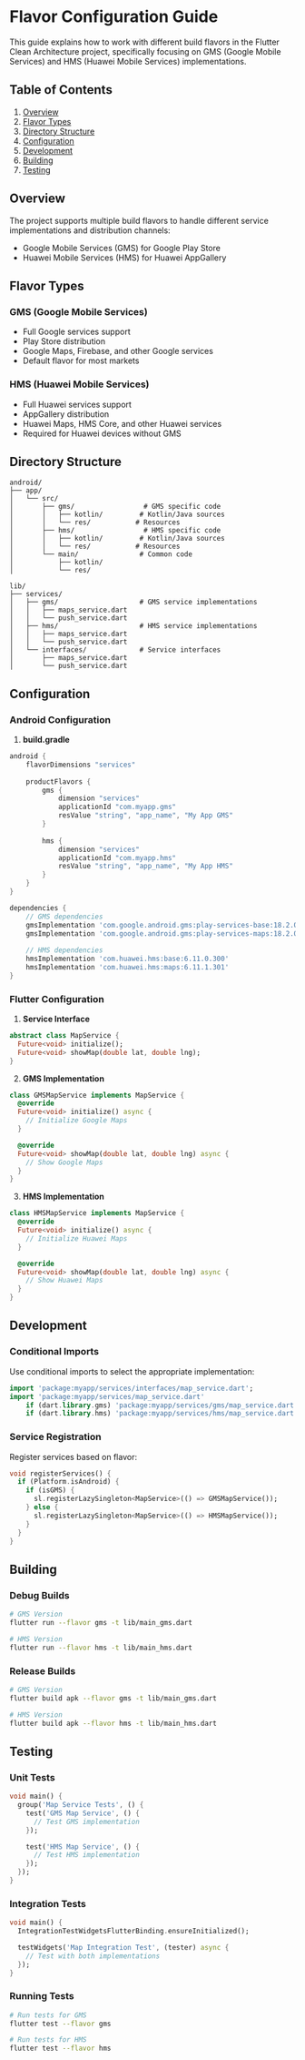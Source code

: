 # Flavor Configuration Guide

This guide explains how to work with different build flavors in the Flutter Clean Architecture project, specifically focusing on GMS (Google Mobile Services) and HMS (Huawei Mobile Services) implementations.

## Table of Contents
1. [Overview](#overview)
2. [Flavor Types](#flavor-types)
3. [Directory Structure](#directory-structure)
4. [Configuration](#configuration)
5. [Development](#development)
6. [Building](#building)
7. [Testing](#testing)

## Overview

The project supports multiple build flavors to handle different service implementations and distribution channels:
- Google Mobile Services (GMS) for Google Play Store
- Huawei Mobile Services (HMS) for Huawei AppGallery

## Flavor Types

### GMS (Google Mobile Services)
- Full Google services support
- Play Store distribution
- Google Maps, Firebase, and other Google services
- Default flavor for most markets

### HMS (Huawei Mobile Services)
- Full Huawei services support
- AppGallery distribution
- Huawei Maps, HMS Core, and other Huawei services
- Required for Huawei devices without GMS

## Directory Structure

```
android/
├── app/
│   └── src/
│       ├── gms/                 # GMS specific code
│       │   ├── kotlin/         # Kotlin/Java sources
│       │   └── res/           # Resources
│       ├── hms/                 # HMS specific code
│       │   ├── kotlin/         # Kotlin/Java sources
│       │   └── res/           # Resources
│       └── main/               # Common code
│           ├── kotlin/
│           └── res/

lib/
├── services/
│   ├── gms/                    # GMS service implementations
│   │   ├── maps_service.dart
│   │   └── push_service.dart
│   ├── hms/                    # HMS service implementations
│   │   ├── maps_service.dart
│   │   └── push_service.dart
│   └── interfaces/             # Service interfaces
│       ├── maps_service.dart
│       └── push_service.dart
```

## Configuration

### Android Configuration

1. **build.gradle**
```groovy
android {
    flavorDimensions "services"
    
    productFlavors {
        gms {
            dimension "services"
            applicationId "com.myapp.gms"
            resValue "string", "app_name", "My App GMS"
        }
        
        hms {
            dimension "services"
            applicationId "com.myapp.hms"
            resValue "string", "app_name", "My App HMS"
        }
    }
}

dependencies {
    // GMS dependencies
    gmsImplementation 'com.google.android.gms:play-services-base:18.2.0'
    gmsImplementation 'com.google.android.gms:play-services-maps:18.2.0'
    
    // HMS dependencies
    hmsImplementation 'com.huawei.hms:base:6.11.0.300'
    hmsImplementation 'com.huawei.hms:maps:6.11.1.301'
}
```

### Flutter Configuration

1. **Service Interface**
```dart
abstract class MapService {
  Future<void> initialize();
  Future<void> showMap(double lat, double lng);
}
```

2. **GMS Implementation**
```dart
class GMSMapService implements MapService {
  @override
  Future<void> initialize() async {
    // Initialize Google Maps
  }

  @override
  Future<void> showMap(double lat, double lng) async {
    // Show Google Maps
  }
}
```

3. **HMS Implementation**
```dart
class HMSMapService implements MapService {
  @override
  Future<void> initialize() async {
    // Initialize Huawei Maps
  }

  @override
  Future<void> showMap(double lat, double lng) async {
    // Show Huawei Maps
  }
}
```

## Development

### Conditional Imports
Use conditional imports to select the appropriate implementation:

```dart
import 'package:myapp/services/interfaces/map_service.dart';
import 'package:myapp/services/map_service.dart'
    if (dart.library.gms) 'package:myapp/services/gms/map_service.dart'
    if (dart.library.hms) 'package:myapp/services/hms/map_service.dart';
```

### Service Registration
Register services based on flavor:

```dart
void registerServices() {
  if (Platform.isAndroid) {
    if (isGMS) {
      sl.registerLazySingleton<MapService>(() => GMSMapService());
    } else {
      sl.registerLazySingleton<MapService>(() => HMSMapService());
    }
  }
}
```

## Building

### Debug Builds
```bash
# GMS Version
flutter run --flavor gms -t lib/main_gms.dart

# HMS Version
flutter run --flavor hms -t lib/main_hms.dart
```

### Release Builds
```bash
# GMS Version
flutter build apk --flavor gms -t lib/main_gms.dart

# HMS Version
flutter build apk --flavor hms -t lib/main_hms.dart
```

## Testing

### Unit Tests
```dart
void main() {
  group('Map Service Tests', () {
    test('GMS Map Service', () {
      // Test GMS implementation
    });

    test('HMS Map Service', () {
      // Test HMS implementation
    });
  });
}
```

### Integration Tests
```dart
void main() {
  IntegrationTestWidgetsFlutterBinding.ensureInitialized();

  testWidgets('Map Integration Test', (tester) async {
    // Test with both implementations
  });
}
```

### Running Tests
```bash
# Run tests for GMS
flutter test --flavor gms

# Run tests for HMS
flutter test --flavor hms
